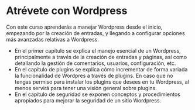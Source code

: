 # Atrévete con Wordpress

Con este curso aprenderás a manejar Wordpress desde el inicio, empezando por la creación de entradas, y llegando a configurar opciones más avanzadas relativas a Wordpress.

* En el primer capítulo se explica el manejo esencial de un Wordpress, principalmente a través de la creación de entradas y páginas, así como detallando la gestión de comentarios, usuarios, configuración, etc. 
* En el capítulo de plugins se explica cómo incrementar de forma variada la funcionalidad de Wordpres a través de plugins. En caso que no tengas permiso para instalar los plugins que desees en tu Wordpress, al menos servirá para tener una visión general sobre plugins.
* En el capítulo de seguridad se exponen conceptos y procedimientos apropiados para mejorar la seguridad de un sitio Wordpress. 



